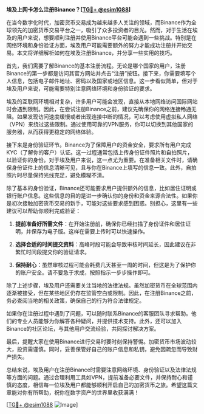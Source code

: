 **埃及上网卡怎么注册Binance？[[TG💪+ @esim1088](https://t.me/s/esim1088)]**

在当今数字化时代，加密货币交易成为越来越多人关注的领域，而Binance作为全球领先的加密货币交易平台之一，吸引了众多投资者的目光。然而，对于生活在埃及的用户来说，想要顺利注册并使用Binance平台可能会遇到一些挑战。特别是在网络环境和身份验证方面，埃及用户可能需要额外的努力才能成功注册并开始交易。本文将详细解析如何在埃及注册Binance，并分享一些实用的技巧。

首先，我们需要了解Binance的基本注册流程。无论是哪个国家的用户，注册Binance的第一步都是访问其官方网站并点击“注册”按钮。接下来，你需要填写个人信息，包括电子邮件地址、密码以及国家或地区信息。这一步看似简单，但对于埃及用户来说，可能需要特别注意网络环境和身份验证的要求。

埃及的互联网环境相对复杂，许多用户可能会发现，直接从本地网络访问国际网站时会遇到限制。因此，在尝试注册Binance之前，建议先确保你的网络连接畅通无阻。如果发现访问速度缓慢或者出现连接中断的情况，可以考虑使用虚拟私人网络（VPN）来绕过这些限制。通过使用可靠的VPN服务，你可以切换到其他国家的服务器，从而获得更稳定的网络体验。

接下来是身份验证环节。Binance为了保障用户的资金安全，要求所有用户完成KYC（了解你的客户）认证。这一过程通常包括上传身份证件照片和自拍照片，以验证你的身份。对于埃及用户来说，这一点尤为重要。在准备相关文件时，请确保身份证件上的信息清晰可见，且与你在Binance上填写的信息一致。此外，自拍照片时尽量保持光线充足，避免模糊不清。

除了基本的身份验证，Binance还可能要求用户提供额外的信息，比如居住证明或银行账户信息。这些信息的目的是进一步确认你的身份和资金来源合法性。如果你是初次接触加密货币交易的新手，可能对这些要求感到困惑。别担心，这里有一些建议可以帮助你顺利完成验证：

1. **提前准备好所需文件**：在开始注册前，确保你已经扫描了身份证件和居住证明，并保存为电子版。这样在需要上传时可以快速操作。
   
2. **选择合适的时间提交资料**：高峰时段可能会导致审核时间延长，因此建议在非繁忙时间段提交你的验证请求。

3. **保持耐心**：虽然审核过程可能会耗费几天甚至一周的时间，但这是为了保护你的账户安全。请不要急于求成，按照指示一步步操作即可。

除了上述步骤，埃及用户还需要关注当地的法律法规。虽然加密货币在全球范围内逐渐被接受，但在某些地区仍存在监管空白或限制。因此，在注册Binance之前，务必查阅当地的相关政策，确保自己的行为符合法律规定。

如果你在注册过程中遇到了问题，可以随时联系Binance的客服团队寻求帮助。他们的专业人员能够为你解答各种疑问，并提供技术支持。此外，还可以加入Binance的社区论坛，与其他用户交流经验，共同探讨解决方案。

最后，提醒大家在使用Binance进行交易时要时刻保持警惕。加密货币市场波动较大，投资需谨慎。同时，妥善保管好自己的账户信息和私钥，避免因疏忽而导致财产损失。

总结来说，埃及用户在注册Binance时需要注意网络环境、身份验证以及法律法规等方面的问题。通过合理利用工具如VPN，提前准备必要文件，并保持耐心和谨慎的态度，相信每一位埃及用户都能够顺利开启自己的加密货币之旅。希望这篇文章能对你有所帮助，祝你在数字资产的世界里收获满满！

[[TG💪+ @esim1088](https://t.me/s/esim1088) ![Image](https://i.postimg.cc/4NQfJmqS/Snipaste-2025-05-13-00-14-12.png)]